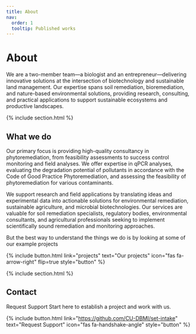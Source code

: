```yaml
---
title: About
nav:
  order: 1
  tooltip: Published works
---
```


# About

We are a two-member team—a biologist and an entrepreneur—delivering innovative solutions at the intersection of biotechnology and sustainable land management. Our expertise spans soil remediation, bioremediation, and nature-based environmental solutions, providing research, consulting, and practical applications to support sustainable ecosystems and productive landscapes.

{% include section.html %}

## What we do

Our primary focus is providing high-quality consultancy in phytoremediation, from feasibility assessments to success control monitoring and field analyses. We offer expertise in qPCR analyses, evaluating the degradation potential of pollutants in accordance with the Code of Good Practice Phytoremediation, and assessing the feasibility of phytoremediation for various contaminants.

We support research and field applications by translating ideas and experimental data into actionable solutions for environmental remediation, sustainable agriculture, and microbial biotechnologies. Our services are valuable for soil remediation specialists, regulatory bodies, environmental consultants, and agricultural professionals seeking to implement scientifically sound remediation and monitoring approaches.

But the best way to understand the things we do is by looking at some of our example projects

{% include button.html link="projects" text="Our projects" icon="fas fa-arrow-right" flip=true style="button" %}

{% include section.html %}

## Contact

Request Support
Start here to establish a project and work with us.

{% include button.html link="https://github.com/CU-DBMI/set-intake" text="Request Support" icon="fas fa-handshake-angle" style="button" %}
